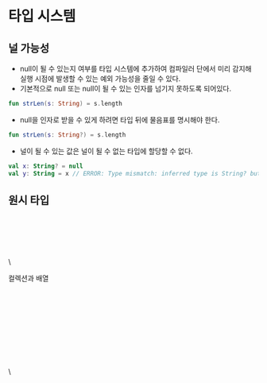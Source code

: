 # 타입 시스템

## 널 가능성

* null이 될 수 있는지 여부를 타입 시스템에 추가하여 컴파일러 단에서 미리 감지해 실행 시점에 발생할 수 있는 예외 가능성을 줄일 수 있다.
* 기본적으로 null 또는 null이 될 수 있는 인자를 넘기지 못하도록 되어있다.

```kotlin
fun strLen(s: String) = s.length
```

* null을 인자로 받을 수 있게 하려면 타입 뒤에 물음표를 명시해야 한다.

```kotlin
fun strLen(s: String?) = s.length
```

* 널이 될 수 있는 값은 널이 될 수 없는 타입에 할당할 수 없다.

```kotlin
val x: String? = null
val y: String = x // ERROR: Type mismatch: inferred type is String? but String was expected
```



## 원시 타입

\
\
\
\
\
\


컬렉션과 배열\
\
\
\
\
\
\
\
\
\
\
\







